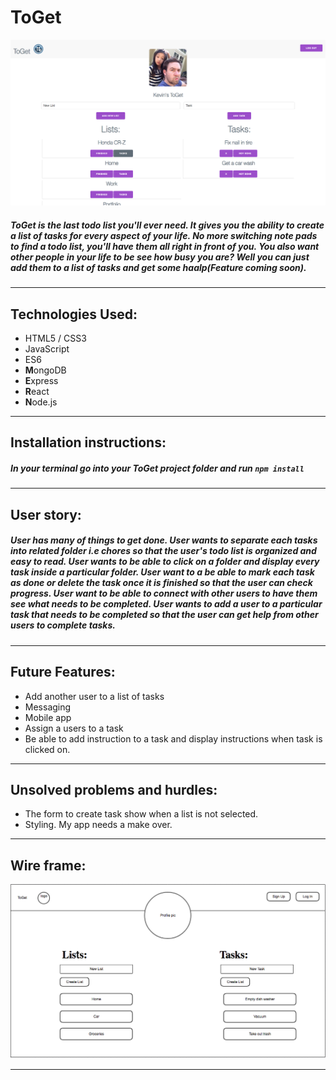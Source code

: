 # ToGet

![ToGet](./src/togetScreenshot.png)

##### ToGet is the last todo list you'll ever need. It gives you the ability to create a list of tasks for every aspect of your life. No more switching note pads to find a todo list, you'll have them all right in front of you. You also want other people in your life to be see how busy you are? Well you can just add them to a list of tasks and get some haalp(Feature coming soon).  

---

## Technologies Used:

* HTML5 / CSS3
* JavaScript
* ES6
* **M**ongoDB
* **E**xpress
* **R**eact
* **N**ode.js

---

## Installation instructions:

##### In your terminal go into your ToGet project folder and run `npm install`  

---

## User story:

##### User has many of things to get done. User wants to separate each tasks into related folder i.e chores so that the user's todo list is organized and easy to read. User wants to be able to click on a folder and display every task inside a particular folder. User want to a be able to mark each task as done or delete the task once it is finished so that the user can check progress. User want to be able to connect with other users to have them see what needs to be completed. User wants to add a user to a particular task that needs to be completed so that the user can get help from other users to complete tasks.

---

## Future Features:

* Add another user to a list of tasks
* Messaging
* Mobile app
* Assign a users to a task
* Be able to add instruction to a task and display instructions when task is clicked on.

---

## Unsolved problems and hurdles:

* The form to create task show when a list is not selected.
* Styling. My app needs a make over.

---

## Wire frame:

![Wire frame](./src/wireFrame.png)

---

